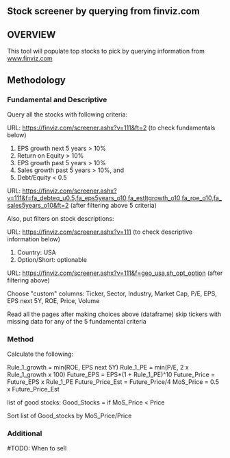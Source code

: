 ## Stock screener by querying from finviz.com

## OVERVIEW
This tool will populate top stocks to pick by querying information from www.finviz.com

## Methodology

### Fundamental and Descriptive
Query all the stocks with following criteria:

URL: https://finviz.com/screener.ashx?v=111&ft=2 (to check fundamentals below)

1. EPS growth next 5 years > 10%
2. Return on Equity > 10%
3. EPS growth past 5 years > 10%
4. Sales growth past 5 years > 10%, and
5. Debt/Equity < 0.5

URL: https://finviz.com/screener.ashx?v=111&f=fa_debteq_u0.5,fa_eps5years_o10,fa_estltgrowth_o10,fa_roe_o10,fa_sales5years_o10&ft=2
(after filtering above 5 criteria)

Also, put filters on stock descriptions:

URL: https://finviz.com/screener.ashx?v=111 (to check descriptive information below)

1. Country: USA
2. Option/Short: optionable

URL: https://finviz.com/screener.ashx?v=111&f=geo_usa,sh_opt_option (after filtering above)

Choose "custom" columns: Ticker, Sector, Industry, Market Cap, P/E, EPS, EPS next 5Y, ROE, Price, Volume

Read all the pages after making choices above (dataframe)
skip tickers with missing data for any of the 5 fundamental criteria

### Method

Calculate the following:

Rule_1_growth = min(ROE, EPS next 5Y)
Rule_1_PE = min(P/E, 2 x Rule_1_growth x 100)
Future_EPS = EPS*(1 + Rule_1_PE)^10
Future_Price = Future_EPS x Rule_1_PE
Future_Price_Est = Future_Price/4
MoS_Price = 0.5 x Future_Price_Est

list of good stocks:
Good_Stocks = if MoS_Price < Price

Sort list of Good_stocks by MoS_Price/Price

### Additional

#TODO: When to sell